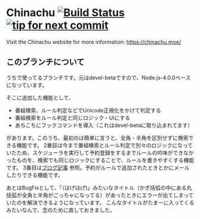 Chinachu [![Build Status](https://secure.travis-ci.org/kanreisa/Chinachu.png)](http://travis-ci.org/kanreisa/Chinachu) [![tip for next commit](http://tip4commit.com/projects/689.svg)](http://tip4commit.com/projects/689)
========

Visit the Chinachu website for more information: <https://chinachu.moe/>

## このブランチについて

うちで使ってるブランチです。元はdevel-betaですので、Node.js-4.0.0ベースになっています。

そこに追加した機能として、

* 番組検索、ルール判定などでUnicode正規化をかけて判定する
* 番組検索をルール判定と同じロジック・UIにする
* あちこちにフックコマンドを導入（これはdevel-betaに取り込まれてます）

があります。このうち、最初のは簡単に言うと、全角・半角を区別せずに検索できる機能です。
2番目は今まで番組検索とルール判定で別々のロジックになっていたため、スケジューラを実行して予約登録をするまでルールの吟味ができなかったものを、検索でも同じロジックにすることで、ルールを書きやすくする機能です。
3番目は[ブログ記事](http://www.typemiss.net/2015/09/chinachu-jq.html) 参照。予約がルールで追加されたときとかにメールしたりできる機能です。

あとはBugFixとして、「（ほげほげ)」みたいなタイトル（かぎ括弧の中にある丸括弧が全角と半角がごっちゃになってる）があったときにエラーが出てしまっていたのを解決できるようになっています。
こんなタイトルがたまーに入ってくるみたいなんで、念のために直しておきました。
